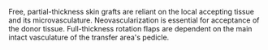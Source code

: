 Free, partial-thickness skin grafts are reliant on the local accepting tissue and its microvasculature. Neovascularization is essential for acceptance of the donor tissue. Full-thickness rotation flaps are dependent on the main intact vasculature of the transfer area's pedicle.